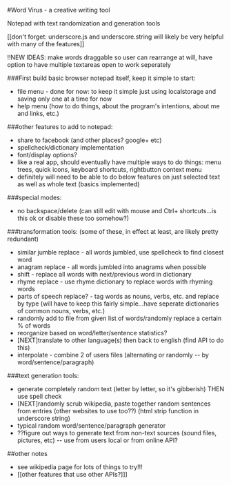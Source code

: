 #Word Virus - a creative writing tool

Notepad with text randomization and generation tools

[[don't forget: underscore.js and underscore.string will likely be very helpful with many of the features]]

!!NEW IDEAS: make words draggable so user can rearrange at will, have option to have multiple textareas open to work seperately

###First build basic browser notepad itself, keep it simple to start:
* file menu - done for now: to keep it simple just using localstorage and saving only one at a time for now
* help menu (how to do things, about the program's intentions, about me and links, etc.)


###other features to add to notepad:
* share to facebook (and other places?  google+ etc)
* spellcheck/dictionary implementation
* font/display options?
* like a real app, should eventually have multiple ways to do things:  menu trees, quick icons, keyboard shortcuts, rightbutton context menu
* definitely will need to be able to do below features on just selected text as well as whole text (basics implemented)


###special modes:
* no backspace/delete  (can still edit with mouse and Ctrl+ shortcuts...is this ok or disable these too somehow?)


###transformation tools: (some of these, in effect at least, are likely pretty redundant)
* similar jumble replace - all words jumbled, use spellcheck to find closest word
* anagram replace - all words jumbled into anagrams when possible
* shift - replace all words with next/previous word in dictionary
* rhyme replace - use rhyme dictionary to replace words with rhyming words
* parts of speech replace? - tag words as nouns, verbs, etc. and replace by type (will have to keep this fairly simple...have seperate dictionaries of common nouns, verbs, etc.)
* randomly add to file from given list of words/randomly replace a certain % of words
* reorganize based on word/letter/sentence statistics?
* [NEXT]translate to other language(s) then back to english (find API to do this)
* interpolate - combine 2 of users files (alternating or randomly -- by word/sentence/paragraph)


###text generation tools:
* generate completely random text (letter by letter, so it's gibberish) THEN use spell check
* [NEXT]randomly scrub wikipedia, paste together random sentences from entries (other websites to use too??) (html strip function in underscore string)
* typical random word/sentence/paragraph generator
* ??figure out ways to generate text from non-text sources (sound files, pictures, etc) -- use from users local or from online API?


##other notes
* see wikipedia page for lots of things to try!!!
* [[other features that use other APIs?]]]





